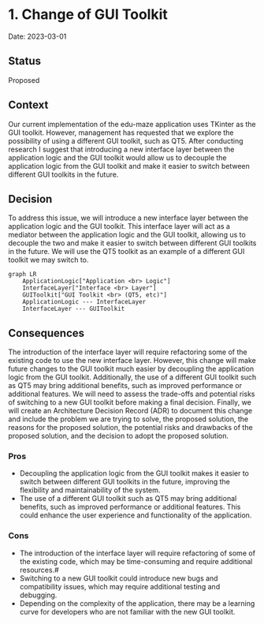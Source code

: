 # 1. Change of GUI Toolkit

Date: 2023-03-01

## Status

Proposed

## Context

Our current implementation of the edu-maze application uses TKinter as the GUI toolkit. However, management has requested that we explore the possibility of using a different GUI toolkit, such as QT5. After conducting research I suggest that introducing a new interface layer between the application logic and the GUI toolkit would allow us to decouple the application logic from the GUI toolkit and make it easier to switch between different GUI toolkits in the future.

## Decision

To address this issue, we will introduce a new interface layer between the application logic and the GUI toolkit. This interface layer will act as a mediator between the application logic and the GUI toolkit, allowing us to decouple the two and make it easier to switch between different GUI toolkits in the future. We will use the QT5 toolkit as an example of a different GUI toolkit we may switch to.

``` mermaid
graph LR
    ApplicationLogic["Application <br> Logic"]
    InterfaceLayer["Interface <br> Layer"]
    GUIToolkit["GUI Toolkit <br> (QT5, etc)"]
    ApplicationLogic --- InterfaceLayer
    InterfaceLayer --- GUIToolkit
```

## Consequences

The introduction of the interface layer will require refactoring some of the existing code to use the new interface layer. However, this change will make future changes to the GUI toolkit much easier by decoupling the application logic from the GUI toolkit. Additionally, the use of a different GUI toolkit such as QT5 may bring additional benefits, such as improved performance or additional features. We will need to assess the trade-offs and potential risks of switching to a new GUI toolkit before making a final decision. Finally, we will create an Architecture Decision Record (ADR) to document this change and include the problem we are trying to solve, the proposed solution, the reasons for the proposed solution, the potential risks and drawbacks of the proposed solution, and the decision to adopt the proposed solution.

### Pros

- Decoupling the application logic from the GUI toolkit makes it easier to switch between different GUI toolkits in the future, improving the flexibility and maintainability of the system.
- The use of a different GUI toolkit such as QT5 may bring additional benefits, such as improved performance or additional features. This could enhance the user experience and functionality of the application.

### Cons

- The introduction of the interface layer will require refactoring of some of the existing code, which may be time-consuming and require additional resources.#
- Switching to a new GUI toolkit could introduce new bugs and compatibility issues, which may require additional testing and debugging.
- Depending on the complexity of the application, there may be a learning curve for developers who are not familiar with the new GUI toolkit.
